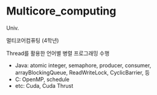 # Multicore_computing
Univ.

멀티코어컴퓨팅 (4학년)

Thread를 활용한 언어별 병렬 프로그래밍 수행

- Java: atomic integer, semaphore, producer, consumer, arrayBlockingQueue, ReadWriteLock, CyclicBarrier, 등
- C: OpenMP, schedule
- etc: Cuda, Cuda Thrust

